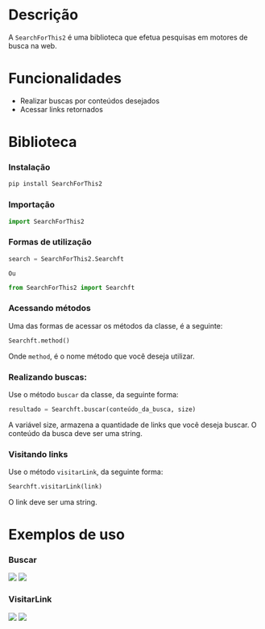 # Descrição
A `SearchForThis2` é uma biblioteca que efetua pesquisas em motores de busca na web.

# Funcionalidades
* Realizar buscas por conteúdos desejados
* Acessar links retornados

# Biblioteca
### Instalação
```python
pip install SearchForThis2
```

### Importação
```python
import SearchForThis2
```
### Formas de utilização
```python
search = SearchForThis2.Searchft
```
`Ou`
```python
from SearchForThis2 import Searchft
``` 

### Acessando métodos
Uma das formas de acessar os métodos da classe, é a seguinte:
```python
Searchft.method()
```
Onde `method`, é o nome método que você deseja utilizar.

### Realizando buscas:
Use o método `buscar` da classe, da seguinte forma:
```python
resultado = Searchft.buscar(conteúdo_da_busca, size)
```
A variável size, armazena a quantidade de links que você deseja buscar. O conteúdo da busca deve ser uma string.

### Visitando links
Use o método `visitarLink`, da seguinte forma:
```python
Searchft.visitarLink(link)
```
O link deve ser uma string.

# Exemplos de uso

### Buscar
<img src="exemplo-busca.png">
<img src="terminal-busca.png">

### VisitarLink
<img src="exemplo-visitarlink.png">
<img src="python-org.png">


